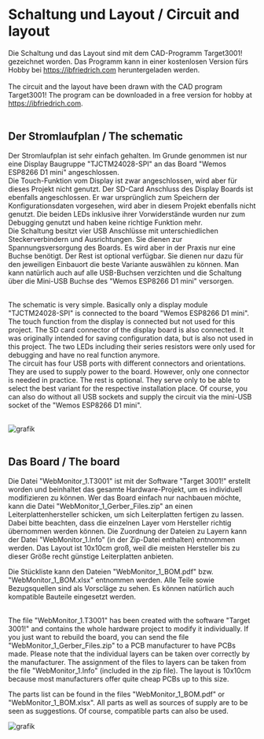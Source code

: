 # Schaltung und Layout / Circuit and layout
Die Schaltung und das Layout sind mit dem CAD-Programm Target3001! gezeichnet worden.
Das Programm kann in einer kostenlosen Version fürs Hobby bei https://ibfriedrich.com heruntergeladen werden.
<br>
<br>
The circuit and the layout have been drawn with the CAD program Target3001!
The program can be downloaded in a free version for hobby at https://ibfriedrich.com.
<br>
<br>

## Der Stromlaufplan / The schematic
Der Stromlaufplan ist sehr einfach gehalten. Im Grunde genommen ist nur eine Display Baugruppe "TJCTM24028-SPI" an das Board "Wemos ESP8266 D1 mini" angeschlossen.
<br>
Die Touch-Funktion vom Display ist zwar angeschlossen, wird aber für dieses Projekt nicht genutzt.
Der SD-Card Anschluss des Display Boards ist ebenfalls angeschlossen.
Er war ursprünglich zum Speichern der Konfigurationsdaten vorgesehen, wird aber in diesem Projekt ebenfalls nicht genutzt.
Die beiden LEDs inklusive ihrer Vorwiderstände wurden nur zum Debugging genutzt und haben keine richtige Funktion mehr. 
<br>
Die Schaltung besitzt vier USB Anschlüsse mit unterschiedlichen Steckerverbindern und Ausrichtungen.
Sie dienen zur Spannungsversorgung des Boards. Es wird aber in der Praxis nur eine Buchse benötigt. Der Rest ist optional verfügbar.
Sie dienen nur dazu für den jeweiligen Einbauort die beste Variante auswählen zu können.
Man kann natürlich auch auf alle USB-Buchsen verzichten und die Schaltung über die Mini-USB Buchse des "Wemos ESP8266 D1 mini" versorgen.
<br>
<br>

The schematic is very simple. Basically only a display module "TJCTM24028-SPI" is connected to the board "Wemos ESP8266 D1 mini".
<br>
The touch function from the display is connected but not used for this project.
The SD card connector of the display board is also connected.
It was originally intended for saving configuration data, but is also not used in this project.
The two LEDs including their series resistors were only used for debugging and have no real function anymore. 
<br>
The circuit has four USB ports with different connectors and orientations.
They are used to supply power to the board. However, only one connector is needed in practice. The rest is optional.
They serve only to be able to select the best variant for the respective installation place.
Of course, you can also do without all USB sockets and supply the circuit via the mini-USB socket of the "Wemos ESP8266 D1 mini".
<br>
<br>

![grafik](https://user-images.githubusercontent.com/88629497/132067967-2f39bc58-325b-4394-a611-8a7c63af4411.png)
<br>
<br>

## Das Board / The board

Die Datei "WebMonitor_1.T3001" ist mit der Software "Target 3001!" erstellt worden und beinhaltet das gesamte Hardware-Projekt, um es individuell modifizieren zu können.
Wer das Board einfach nur nachbauen möchte, kann die Datei "WebMonitor_1_Gerber_Files.zip" an einen Leiterplattenhersteller schicken, um sich Leiterplatten fertigen zu lassen. Dabei bitte beachten, dass die einzelnen Layer vom Hersteller richtig übernommen werden können. Die Zuordnung der Dateien zu Layern kann der Datei "WebMonitor_1.Info" (in der Zip-Datei enthalten) entnommen werden. Das Layout ist 10x10cm groß, weil die meisten Hersteller bis zu dieser Größe recht günstige Leiterplatten anbieten.
<br>

Die Stückliste kann den Dateien "WebMonitor_1_BOM.pdf" bzw. "WebMonitor_1_BOM.xlsx" entnommen werden. Alle Teile sowie Bezugsquellen sind als Vorscläge zu sehen. Es können natürlich auch kompatible Bauteile eingesetzt werden.
<br>
<br>

The file "WebMonitor_1.T3001" has been created with the software "Target 3001!" and contains the whole hardware project to modify it individually.
If you just want to rebuild the board, you can send the file "WebMonitor_1_Gerber_Files.zip" to a PCB manufacturer to have PCBs made. Please note that the individual layers can be taken over correctly by the manufacturer. The assignment of the files to layers can be taken from the file "WebMonitor_1.Info" (included in the zip file). The layout is 10x10cm because most manufacturers offer quite cheap PCBs up to this size.
<br>

The parts list can be found in the files "WebMonitor_1_BOM.pdf" or "WebMonitor_1_BOM.xlsx". All parts as well as sources of supply are to be seen as suggestions. Of course, compatible parts can also be used.

![grafik](https://user-images.githubusercontent.com/88629497/132068330-f04bb45b-dc5b-46f8-8620-b2b8d2f60e1a.png)



